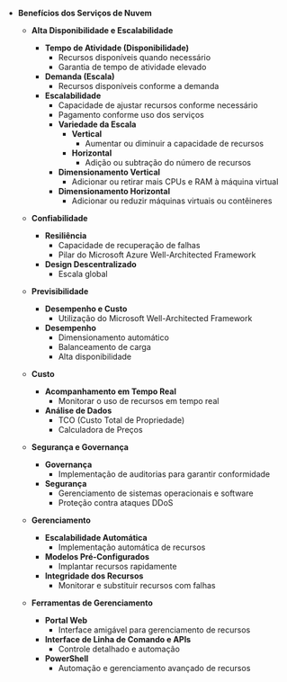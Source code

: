 - **Benefícios dos Serviços de Nuvem**
  - **Alta Disponibilidade e Escalabilidade**
    - **Tempo de Atividade (Disponibilidade)**
      - Recursos disponíveis quando necessário
      - Garantia de tempo de atividade elevado
    - **Demanda (Escala)**
      - Recursos disponíveis conforme a demanda
    - **Escalabilidade**
      - Capacidade de ajustar recursos conforme necessário
      - Pagamento conforme uso dos serviços
      - **Variedade da Escala**
        - **Vertical**
          - Aumentar ou diminuir a capacidade de recursos
        - **Horizontal**
          - Adição ou subtração do número de recursos
      - **Dimensionamento Vertical**
        - Adicionar ou retirar mais CPUs e RAM à máquina virtual
      - **Dimensionamento Horizontal**
        - Adicionar ou reduzir máquinas virtuais ou contêineres

  - **Confiabilidade**
    - **Resiliência**
      - Capacidade de recuperação de falhas
      - Pilar do Microsoft Azure Well-Architected Framework
    - **Design Descentralizado**
      - Escala global

  - **Previsibilidade**
    - **Desempenho e Custo**
      - Utilização do Microsoft Well-Architected Framework
    - **Desempenho**
      - Dimensionamento automático
      - Balanceamento de carga
      - Alta disponibilidade

  - **Custo**
    - **Acompanhamento em Tempo Real**
      - Monitorar o uso de recursos em tempo real
    - **Análise de Dados**
      - TCO (Custo Total de Propriedade)
      - Calculadora de Preços

  - **Segurança e Governança**
    - **Governança**
      - Implementação de auditorias para garantir conformidade
    - **Segurança**
      - Gerenciamento de sistemas operacionais e software
      - Proteção contra ataques DDoS

  - **Gerenciamento**
    - **Escalabilidade Automática**
      - Implementação automática de recursos
    - **Modelos Pré-Configurados**
      - Implantar recursos rapidamente
    - **Integridade dos Recursos**
      - Monitorar e substituir recursos com falhas

  - **Ferramentas de Gerenciamento**
    - **Portal Web**
      - Interface amigável para gerenciamento de recursos
    - **Interface de Linha de Comando e APIs**
      - Controle detalhado e automação
    - **PowerShell**
      - Automação e gerenciamento avançado de recursos
